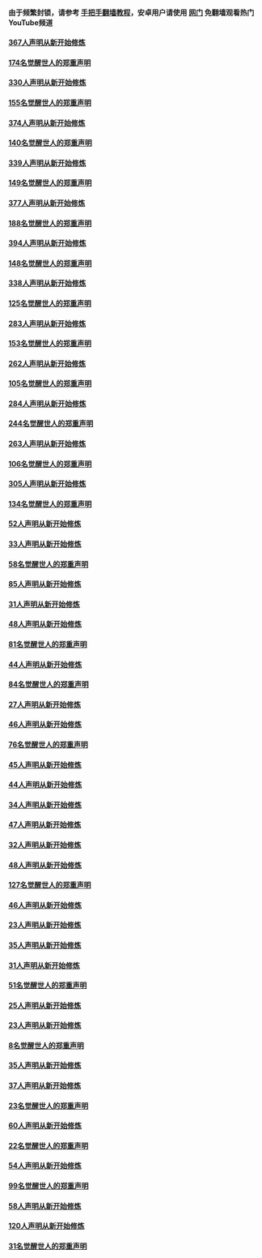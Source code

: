 #### 由于频繁封锁，请参考 [手把手翻墙教程](https://github.com/gfw-breaker/guides/wiki/)，安卓用户请使用 [网门](https://github.com/gfw-breaker/nogfw/blob/master/dl.md?t=06081101) 免翻墙观看热门YouTube频道 

#### [367人声明从新开始修炼](../pages/91/426421.md?t=06081101) 

#### [174名觉醒世人的郑重声明](../pages/91/426420.md?t=06081101) 

#### [330人声明从新开始修炼](../pages/91/426139.md?t=06081101) 

#### [155名觉醒世人的郑重声明](../pages/91/426138.md?t=06081101) 

#### [374人声明从新开始修炼](../pages/91/425811.md?t=06081101) 

#### [140名觉醒世人的郑重声明](../pages/91/425810.md?t=06081101) 

#### [339人声明从新开始修炼](../pages/91/425690.md?t=06081101) 

#### [149名觉醒世人的郑重声明](../pages/91/425689.md?t=06081101) 

#### [377人声明从新开始修炼](../pages/91/424867.md?t=06081101) 

#### [188名觉醒世人的郑重声明](../pages/91/424866.md?t=06081101) 

#### [394人声明从新开始修炼](../pages/91/423914.md?t=06081101) 

#### [148名觉醒世人的郑重声明](../pages/91/423913.md?t=06081101) 

#### [338人声明从新开始修炼](../pages/91/423540.md?t=06081101) 

#### [125名觉醒世人的郑重声明](../pages/91/423539.md?t=06081101) 

#### [283人声明从新开始修炼](../pages/91/423296.md?t=06081101) 

#### [153名觉醒世人的郑重声明](../pages/91/423295.md?t=06081101) 

#### [262人声明从新开始修炼](../pages/91/423004.md?t=06081101) 

#### [105名觉醒世人的郑重声明](../pages/91/423003.md?t=06081101) 

#### [284人声明从新开始修炼](../pages/91/422707.md?t=06081101) 

#### [244名觉醒世人的郑重声明](../pages/91/422706.md?t=06081101) 

#### [263人声明从新开始修炼](../pages/91/422553.md?t=06081101) 

#### [106名觉醒世人的郑重声明](../pages/91/422552.md?t=06081101) 

#### [305人声明从新开始修炼](../pages/91/422153.md?t=06081101) 

#### [134名觉醒世人的郑重声明](../pages/91/422152.md?t=06081101) 

#### [52人声明从新开始修炼](../pages/91/421846.md?t=06081101) 

#### [33人声明从新开始修炼](../pages/91/421804.md?t=06081101) 

#### [58名觉醒世人的郑重声明](../pages/91/421845.md?t=06081101) 

#### [85人声明从新开始修炼](../pages/91/421769.md?t=06081101) 

#### [31人声明从新开始修炼](../pages/91/421763.md?t=06081101) 

#### [48人声明从新开始修炼](../pages/91/421605.md?t=06081101) 

#### [81名觉醒世人的郑重声明](../pages/91/421656.md?t=06081101) 

#### [44人声明从新开始修炼](../pages/91/421544.md?t=06081101) 

#### [84名觉醒世人的郑重声明](../pages/91/421543.md?t=06081101) 

#### [27人声明从新开始修炼](../pages/91/421465.md?t=06081101) 

#### [46人声明从新开始修炼](../pages/91/421454.md?t=06081101) 

#### [76名觉醒世人的郑重声明](../pages/91/421453.md?t=06081101) 

#### [45人声明从新开始修炼](../pages/91/421452.md?t=06081101) 

#### [44人声明从新开始修炼](../pages/91/421422.md?t=06081101) 

#### [34人声明从新开始修炼](../pages/91/421322.md?t=06081101) 

#### [47人声明从新开始修炼](../pages/91/421264.md?t=06081101) 

#### [32人声明从新开始修炼](../pages/91/421225.md?t=06081101) 

#### [48人声明从新开始修炼](../pages/91/421202.md?t=06081101) 

#### [127名觉醒世人的郑重声明](../pages/91/421224.md?t=06081101) 

#### [46人声明从新开始修炼](../pages/91/421203.md?t=06081101) 

#### [23人声明从新开始修炼](../pages/91/421138.md?t=06081101) 

#### [35人声明从新开始修炼](../pages/91/421122.md?t=06081101) 

#### [31人声明从新开始修炼](../pages/91/421081.md?t=06081101) 

#### [51名觉醒世人的郑重声明](../pages/91/421080.md?t=06081101) 

#### [25人声明从新开始修炼](../pages/91/421020.md?t=06081101) 

#### [23人声明从新开始修炼](../pages/91/420884.md?t=06081101) 

#### [8名觉醒世人的郑重声明](../pages/91/420883.md?t=06081101) 

#### [35人声明从新开始修炼](../pages/91/420809.md?t=06081101) 

#### [37人声明从新开始修炼](../pages/91/420766.md?t=06081101) 

#### [23名觉醒世人的郑重声明](../pages/91/420765.md?t=06081101) 

#### [60人声明从新开始修炼](../pages/91/420727.md?t=06081101) 

#### [22名觉醒世人的郑重声明](../pages/91/420726.md?t=06081101) 

#### [54人声明从新开始修炼](../pages/91/420529.md?t=06081101) 

#### [99名觉醒世人的郑重声明](../pages/91/420528.md?t=06081101) 

#### [58人声明从新开始修炼](../pages/91/420198.md?t=06081101) 

#### [120人声明从新开始修炼](../pages/91/420141.md?t=06081101) 

#### [31名觉醒世人的郑重声明](../pages/91/420197.md?t=06081101) 

